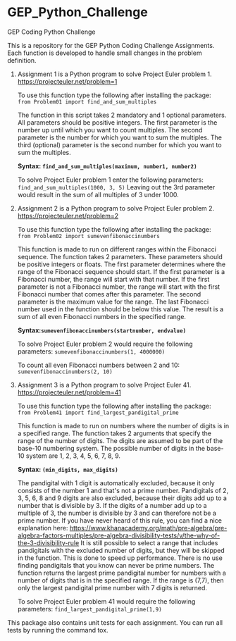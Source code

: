 # GEP_Python_Challenge
GEP Coding Python Challenge

This is a repository for the GEP Python Coding Challenge Assignments.
Each function is developed to handle small changes in the problem definition.

1.  Assignment 1 is a Python program to solve Project Euler problem 1.
    https://projecteuler.net/problem=1  
    
    To use this function type the following after installing the package:  
    `from Problem01 import find_and_sum_multiples`  

    The function in this script takes 2 mandatory and 1 optional parameters.
    All parameters should be positive integers.
    The first parameter is the number up until which you want to count multiples.
    The second parameter is the number for which you want to sum the multiples.
    The third (optional) parameter is the second number for which you want to sum the multiples.

    **Syntax:
    `find_and_sum_multiples(maximum, number1, number2)`**

    To solve Project Euler problem 1 enter the following parameters:
    `find_and_sum_multiples(1000, 3, 5)`
    Leaving out the 3rd parameter would result in the sum of all multiples of 3 under 1000.

2.  Assignment 2 is a Python program to solve Project Euler problem 2.
    https://projecteuler.net/problem=2  
    
    To use this function type the following after installing the package:  
    `from Problem02 import sumevenfibonaccinumbers`  

    This function is made to run on different ranges within the Fibonacci sequence.
    The function takes 2 parameters. These parameters should be positive integers or floats.
    The first parameter determines where the range of the Fibonacci sequence should start.
    If the first parameter is a Fibonacci number, the range will start with that number.
    If the first parameter is not a Fibonacci number, the range will start with the first
    Fibonacci number that comes after this parameter.
    The second parameter is the maximum value for the range. The last Fibonacci number
    used in the function should be below this value.
    The result is a sum of all even Fibonacci numbers in the specified range.

    **Syntax:`sumevenfibonaccinumbers(startnumber, endvalue)`**

    To solve Project Euler problem 2 would require the following parameters:
    `sumevenfibonaccinumbers(1, 4000000)`

    To count all even Fibonacci numbers between 2 and 10:
    `sumevenfibonaccinumbers(2, 10)`

3.  Assignment 3 is a Python program to solve Project Euler 41.
    https://projecteuler.net/problem=41  
    
    To use this function type the following after installing the package:  
    `from Problem41 import find_largest_pandigital_prime`   

    This function is made to run on numbers where the number of digits is in a specified range.
    The function takes 2 arguments that specify the range of the number of digits.
    The digits are assumed to be part of the base-10 numbering system.
    The possible number of digits in the base-10 system are 1, 2, 3, 4, 5, 6, 7, 8, 9.

    **Syntax: `(min_digits, max_digits)`**

    The pandigital with 1 digit is automatically excluded, because it only consists of the number 1 and
    that's not a prime number.
    Pandigitals of 2, 3, 5, 6, 8 and 9 digits are also excluded, because their digits add up to a
    number that is divisible by 3. If the digits of a number add up to a multiple of 3,
    the number is divisible by 3 and can therefore not be a prime number. If you have never
    heard of this rule, you can find a nice explanation here:
    https://www.khanacademy.org/math/pre-algebra/pre-algebra-factors-multiples/pre-algebra-divisibility-tests/v/the-why-of-the-3-divisibility-rule
    It is still possible to select a range that includes pandigitals with the excluded number of digits,
    but they will be skipped in the function. This is done to speed up performance. There is no
    use finding pandigitals that you know can never be prime numbers.
    The function returns the largest prime pandigital number for numbers with a number of digits
    that is in the specified range. If the range is (7,7), then only the largest pandigital
    prime number with 7 digits is returned.

    To solve Project Euler problem 41 would require the following parameters:
    `find_largest_pandigital_prime(1,9)`


This package also contains unit tests for each assignment.
You can run all tests by running the command tox.

